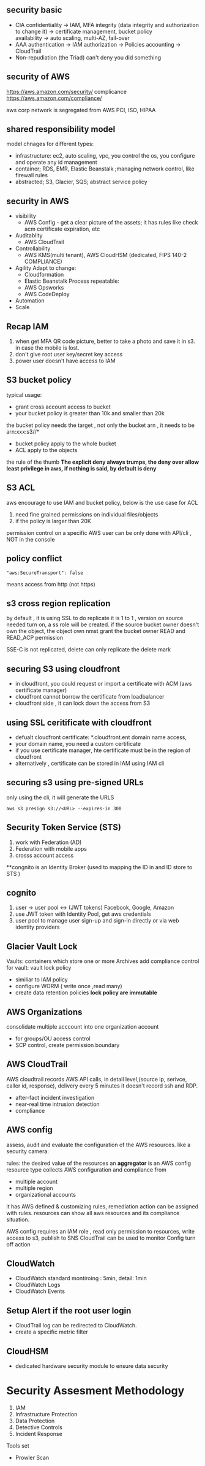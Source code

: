 ## security basic
* CIA 
  confidentiality -> IAM, MFA
  integrity (data integrity and authorization to change it) -> certificate management, bucket policy  
  availability -> auto scaling, multi-AZ, fail-over
* AAA
  authentication -> IAM
  authorization -> Policies
  accounting -> CloudTrail
* Non-repudiation (the Triad) can't deny you did something

## security of AWS
https://aws.amazon.com/security/
complicance
https://aws.amazon.com/compliance/

aws corp network is segregated from AWS 
PCI, ISO, HIPAA

## shared responsibility model
model chnages for different types:
* infrastructure: ec2, auto scaling, vpc, you control the os, you configure and operate any id management
* container; RDS, EMR, Elastic Beanstalk ;managing network control, like firewall rules
* abstracted; S3, Glacier, SQS; abstract service policy

## security in AWS
* visibility
  - AWS Config - get a clear picture of the assets; it has rules like check acm certificate expiration, etc
* Auditablity
  - AWS CloudTrail
* Controllability
  - AWS KMS(multi tenant), AWS CloudHSM (dedicated, FIPS 140-2 COMPLIANCE)
* Agility
  Adapt to change:
  - Cloudformation
  - Elastic Beanstalk
  Process repeatable:
  - AWS Opsworks
  - AWS CodeDeploy
* Automation
* Scale

## Recap IAM
1. when get MFA QR code picture, better to take a photo and save it in s3. in case the mobile is lost. 
2. don't give root user key/secret key access
3. power user doesn't have access to IAM

## S3 bucket policy
typical usage:
* grant cross account access to bucket
* your bucket policy is greater than 10k and smaller than 20k

the bucket policy needs the target , not only the bucket arn , it needs to be arn:xxx:s3//*
* bucket policy apply to the whole bucket
* ACL apply to the objects

the rule of the thumb
**The explicit deny always trumps, the deny over allow**
**least privilege in aws, if nothing is said, by default is deny**
## S3 ACL
aws encourage to use IAM and bucket policy, below is the use case for ACL
1. need fine grained permissions on individual files/objects
2. if the policy is larger than 20K

permission control on a specific AWS user can be only done with API/cli , NOT in the console

## policy conflict
```
"aws:SecureTransport": false
```
means access from http (not https)

## s3 cross region replication
by default , it is using SSL to do replicate
it is 1 to 1 , version on source needed turn on, a ss role will be created.
if the source bucket owner doesn't own the object, the object own nmst grant the bucket owner READ and READ_ACP permission

SSE-C is not replicated, delete can only replicate the delete mark

## securing S3 using cloudfront

* in cloudfront, you could request or import a certificate with ACM (aws certificate manager)
* cloudfront cannot borrow the certificate from loadbalancer
* cloudfront side , it can lock down the access from S3

## using SSL ceritificate with cloudfront
* defualt cloudfront certificate: *.cloudfront.ent domain name access,
* your domain name, you need a custom certificate
* if you use certificate manager, hte certificate must be in the region of cloudfront
* alternatively , certificate can be stored in IAM using IAM cli

## securing s3 using pre-signed URLs
only using the cli, it will generate the URLS
```
aws s3 presign s3://<URL> --expires-in 300 
```
## Security Token Service (STS)
1. work with Federation (AD)
2. Federation with mobile apps
3. crosss account access

**congnito is an Identity Broker (used to mapping the ID in and ID store to STS )
## cognito
1. user -> user pool <-> (JWT tokens)  Facebook, Google, Amazon
2. use JWT token with Identity Pool, get aws credentials
3. user pool to manage user sign-up and sign-in  directly or via web identity providers

## Glacier Vault Lock
Vaults: containers which store one or more Archives
add compliance control for vault: vault lock policy
* similiar to IAM policy
* configure WORM ( write once ,read many)
* create data retention policies
**lock policy are immutable**

## AWS Organizations
consolidate multiple acccount into one organization account
 * for groups/OU access control
 * SCP control, create permission boundary

## AWS CloudTrail
AWS cloudtrail records AWS API calls, in detail level,(source ip, serivce, caller id, response), delivery every 5 minutes
it doesn't record ssh and RDP.
* after-fact incident investigation
* near-real time intrusion detection
* compliance

## AWS config
assess, audit and evaluate the configuration of the AWS resources. like a security camera.

rules: the desired value of the resources
an **aggregator** is an AWS config resource type collects AWS configuration and compliance from
* multiple account
* multiple region
* organizational accounts

it has AWS defined & customizing rules, remediation action can be assigned with rules.
resources can show all aws resources and its compliance situation.

AWS config requires an IAM role , read only permission to resources, write access to s3, publish to SNS
CloudTrail can be used to monitor Config turn off action

## CloudWatch
* CloudWatch
  standard montiroing : 5min, detail: 1min
* CloudWatch Logs
* CloudWatch Events

## Setup Alert if the root user login
* CloudTrail log can be redirected to CloudWatch.
* create a specific metric filter

## CloudHSM
* dedicated hardware security module to ensure data security


# Security Assesment Methodology
1. IAM 
2. Infrastructure Protection
3. Data Protection
4. Detective Controls
5. Incident Response

Tools set
* Prowler Scan

